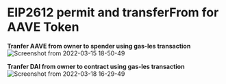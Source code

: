 # EIP2612 permit and transferFrom for AAVE Token

**Tranfer AAVE from owner to spender using gas-les transaction**
![Screenshot from 2022-03-15 18-50-49](https://user-images.githubusercontent.com/76250660/158387158-711e996c-b55e-4dbf-9794-ea0f4d5989f5.png)

**Tranfer DAI from owner to contract using gas-les transaction**
![Screenshot from 2022-03-18 16-29-49](https://user-images.githubusercontent.com/76250660/158991546-fb388757-8297-4a54-8ef7-26e71df47ed4.png)
